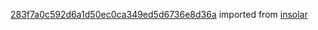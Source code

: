 [283f7a0c592d6a1d50ec0ca349ed5d6736e8d36a](https://github.com/insolar/insolar/commit/283f7a0c592d6a1d50ec0ca349ed5d6736e8d36a) imported from [insolar](https://github.com/insolar/insolar)

